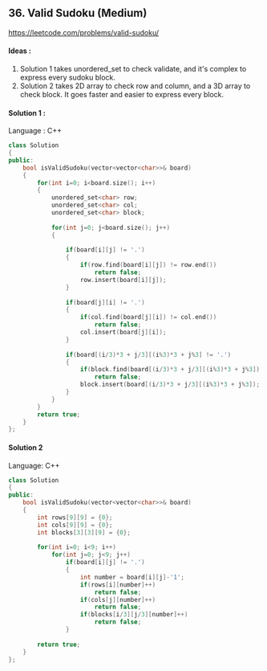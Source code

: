## **36. Valid Sudoku (Medium)** 

https://leetcode.com/problems/valid-sudoku/



#### Ideas : 

1. Solution 1 takes unordered_set to check validate, and it's complex to express every sudoku block.
2. Solution 2 takes 2D array to check row and column, and a 3D array to check block. It goes faster and easier to express every block.



#### Solution 1 :

Language : C++

```C++
class Solution 
{
public:
    bool isValidSudoku(vector<vector<char>>& board) 
    {
        for(int i=0; i<board.size(); i++)
        {
            unordered_set<char> row;
            unordered_set<char> col;
            unordered_set<char> block;
            
            for(int j=0; j<board.size(); j++)
            {
                
                if(board[i][j] != '.')
                {
                    if(row.find(board[i][j]) != row.end())
                        return false;
                    row.insert(board[i][j]);
                }
                
                if(board[j][i] != '.')
                {
                    if(col.find(board[j][i]) != col.end())
                        return false;
                    col.insert(board[j][i]);
                }
                
                if(board[(i/3)*3 + j/3][(i%3)*3 + j%3] != '.')
                {
                    if(block.find(board[(i/3)*3 + j/3][(i%3)*3 + j%3]) != block.end())
                        return false;
                    block.insert(board[(i/3)*3 + j/3][(i%3)*3 + j%3]);
                }
            }
        }
        return true;
    }
};
```



#### Solution 2

Language: C++

```c++
class Solution 
{
public:
    bool isValidSudoku(vector<vector<char>>& board) 
    {
        int rows[9][9] = {0};
        int cols[9][9] = {0}; 
        int blocks[3][3][9] = {0};
        
        for(int i=0; i<9; i++)   
            for(int j=0; j<9; j++)
                if(board[i][j] != '.')
                {   
                    int number = board[i][j]-'1'; 
                    if(rows[i][number]++) 
                        return false; 
                    if(cols[j][number]++) 
                        return false;
                    if(blocks[i/3][j/3][number]++) 
                        return false;
                }
        
        return true;
    }
};
```

